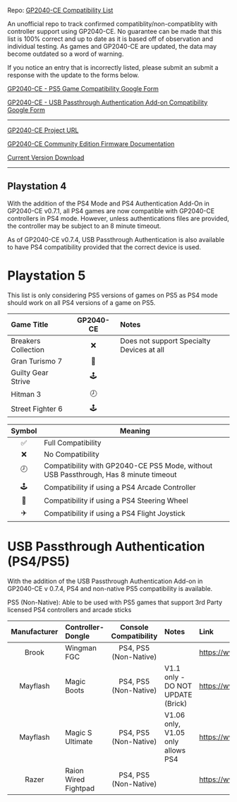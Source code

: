 Repo: [GP2040-CE Compatibility List](https://github.com/InfraredAces/GP2040-CE-Compatibility-List)

An unofficial repo to track confirmed compatiblity/non-compatiblity with controller support using GP2040-CE. No guarantee can be made that this list is 100% correct and up to date as it is based off of observation and individual testing. As games and GP2040-CE are updated, the data may become outdated so a word of warning.

If you notice an entry that is incorrectly listed, please submit an submit a response with the update to the forms below.

[GP2040-CE - PS5 Game Compatibility Google Form](https://forms.gle/5G8N6FiZHyZYVgox6)

[GP2040-CE - USB Passthrough Authentication Add-on Compatibility Google Form](https://forms.gle/9SeHYNZwP9sDN49g7)

---

[GP2040-CE Project URL](https://github.com/OpenStickCommunity/GP2040-CE)

[GP2040-CE Community Edition Firmware Documentation](https://gp2040-ce.info/#/)

[Current Version Download](https://gp2040-ce.info/#/download)

---
## Playstation 4

With the addition of the PS4 Mode and PS4 Authentication Add-On in GP2040-CE v0.7.1, all PS4 games are now compatible with GP2040-CE controllers in PS4 mode. However, unless authentications files are provided, the controller may be subject to an 8 minute timeout.

As of GP2040-CE v0.7.4, USB Passthrough Authentication is also available to have PS4 compatibility provided that the correct device is used.

# Playstation 5

This list is only considering PS5 versions of games on PS5 as PS4 mode should work on all PS4 versions of a game on PS5.

| Game Title          |  GP2040-CE  | Notes                                     |
|:--------------------|:-----------:|:------------------------------------------|
| Breakers Collection |      ❌      | Does not support Specialty Devices at all |
| Gran Turismo 7      |      🚗      |                                           |
| Guilty Gear Strive  |     🕹️      |                                           |
| Hitman 3            |      🕗      |                                           |
| Street Fighter 6    |     🕹️      |                                           |

| Symbol | Meaning                                                     |
|:------:|-------------------------------------------------------------|
|    ✅   | Full Compatibility                                          |
|    ❌   | No Compatibility                                            |
|    🕗   | Compatibility with GP2040-CE PS5 Mode, without USB Passthrough, Has 8 minute timeout |
|    🕹️   | Compatibility if using a PS4 Arcade Controller              |
|    🚗   | Compatibility if using a PS4 Steering Wheel                 |
|    ✈️   | Compatibility if using a PS4 Flight Joystick                |

# USB Passthrough Authentication (PS4/PS5)

With the addition of the USB Passthrough Authentication Add-on in GP2040-CE v 0.7.4, PS4 and non-native PS5 compatibility is available.

PS5 (Non-Native): Able to be used with PS5 games that support 3rd Party licensed PS4 controllers and arcade sticks

|  Manufacturer  | Controller-Dongle    |  Console Compatibility  | Notes                             | Link                                                          |
|:--------------:|:---------------------|:-----------------------:|:----------------------------------|:--------------------------------------------------------------|
|     Brook      | Wingman FGC          |  PS4, PS5 (Non-Native)  |                                   | https://www.brookaccessory.com/products/wingmanfgc/index.html |
|    Mayflash    | Magic Boots          |  PS4, PS5 (Non-Native)  | V1.1 only - DO NOT UPDATE (Brick) | https://www.mayflash.com/product/MAGPS4.html                  |
|    Mayflash    | Magic S Ultimate     |  PS4, PS5 (Non-Native)  | V1.06 only, V1.05 only allows PS4 | https://www.mayflash.com/product/magic_s_ultimate.html        |
|     Razer      | Raion Wired Fightpad |  PS4, PS5 (Non-Native)  |                                   | https://www.razer.com/eu-en/console-controllers/razer-raion   |

